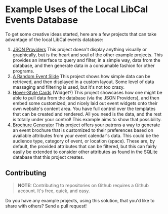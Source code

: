 # Example Uses of the Local LibCal Events Database

To get some creative ideas started, here are a few projects that can take advantage of the local LibCal events database:

1. [JSON Providers](json-providers/)
   This project doesn't display anything visually or graphically, but is the heart and soul of the other example projects. This provides an interface to query and filter, in a simple way, data from the database, and then generate data in a consumable fashion for other programs.
2. [A Random Event Slide](random-event/)
   This project shows how simple data can be retrieved, and then displayed in a custom layout. Some level of data massaging and filtering is used, but it's not too crazy.
3. [Hover-Style Cards](hover-cards/) (Widget?)
   This project showcases how one might be able to pull data from the database (via the JSON Providers), and then embed some customized, and nicely laid out event widgets onto their own website's content area. You have full control over the templates that can be created and rendered. All you need is the data, and the rest is totally under your control! This example aims to show that possibility.
4. [Brochure Generator](brochure/)
   This project offers your patrons a way to generate an event brochure that is customized to their preferences based on available attributes from your
   event calendar's data. This could be the audience type, category of event, or location (space). These are, by default, the provided attributes that
   can be filtered, but this can fairly easily be extended to consider other attributes as found in the SQLite database that this project creates.

## Contributing

> **NOTE:** Contributing to repositories on Github requires a Github account. It's free, quick, and easy.

Do you have any example projects, using this solution, that you'd like to share with others? Send a pull request!